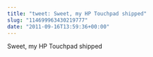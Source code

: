 ```yaml
---
title: "tweet: Sweet, my HP Touchpad shipped"
slug: "114699963430219777"
date: "2011-09-16T13:59:36+00:00"
---
```

Sweet, my HP Touchpad shipped